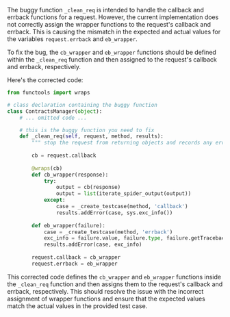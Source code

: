 The buggy function `_clean_req` is intended to handle the callback and errback functions for a request. However, the current implementation does not correctly assign the wrapper functions to the request's callback and errback. This is causing the mismatch in the expected and actual values for the variables `request.errback` and `eb_wrapper`.

To fix the bug, the `cb_wrapper` and `eb_wrapper` functions should be defined within the `_clean_req` function and then assigned to the request's callback and errback, respectively.

Here's the corrected code:

```python
from functools import wraps

# class declaration containing the buggy function
class ContractsManager(object):
    # ... omitted code ...

    # this is the buggy function you need to fix
    def _clean_req(self, request, method, results):
        """ stop the request from returning objects and records any errors """
    
        cb = request.callback
    
        @wraps(cb)
        def cb_wrapper(response):
            try:
                output = cb(response)
                output = list(iterate_spider_output(output))
            except:
                case = _create_testcase(method, 'callback')
                results.addError(case, sys.exc_info())
    
        def eb_wrapper(failure):
            case = _create_testcase(method, 'errback')
            exc_info = failure.value, failure.type, failure.getTracebackObject()
            results.addError(case, exc_info)
        
        request.callback = cb_wrapper
        request.errback = eb_wrapper
```

This corrected code defines the `cb_wrapper` and `eb_wrapper` functions inside the `_clean_req` function and then assigns them to the request's callback and errback, respectively. This should resolve the issue with the incorrect assignment of wrapper functions and ensure that the expected values match the actual values in the provided test case.